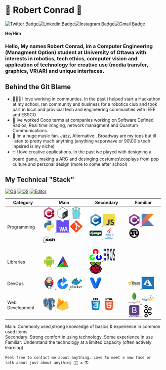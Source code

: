 <!-- Inspired by @sakshamtaneja21 , @br3ndonland -->


# 👨 Robert Conrad 🎺
[![Twitter Badge](https://img.shields.io/badge/-@PirateRoberts98-1ca0f1?style=flat-square&labelColor=1ca0f1&logo=twitter&logoColor=white&link=https://twitter.com/PirateRoberts98)](https://twitter.com/PirateRoberts98)[![Linkedin Badge](https://img.shields.io/badge/-PirateRoberts98-blue?style=flat-square&logo=Linkedin&logoColor=white&link=https://www.linkedin.com/in/PirateRoberts98/)](https://www.linkedin.com/in/PirateRoberts98/)[![Instagram Badge](https://img.shields.io/badge/-PirateRoberts98-3f729b?style=flat-square&logo=Instagram&logoColor=white&link=https://www.instagram.com/PirateRoberts98/)](https://www.instagram.com/PirateRoberts98/)[![Gmail Badge](https://img.shields.io/badge/-robert.conrad@ieee.org-c14438?style=flat-square&logo=Gmail&logoColor=white&link=mailto:robert.conrad@ieee.org)](mailto:robert.conrad@ieee.org)

**He/Him** 

### Hello, My names Robert Conrad, im a Computer Engineering (Managment Option) student at University of Ottawa with interests in robotics, tech ethics, computer vision and application of technology for creative use (media transfer, graphics, VR\AR) and unique interfaces.
 
## Behind the Git Blame 
 

- 👨‍👩‍👦 I love working in communties. In the past i helped start a Hackathon at my school, ran community and business for a robotics club and took part in local and provicial tech and engineering communities with IEEE and ESSCO 
- 🤖 Ive worked Coop terms at companies working on Software Defined Radios, Real time imaging, network managment and Quantum Communications. 
- 🎺 Im a huge music fan. Jazz, Alternative , Broadway are my tops but ill listen to pretty much anything (anything vaporwave or 90\00's tech inpsired is my niche)
- 🃏 I love creative applications. In the past ive played with designing a board game, making a ARG and desinging costumes\cosplays from pop culture and personal design (more to come after school)

## My Technical "Stack"
[![OS](https://img.shields.io/badge/OS-Linux-informational?style=flat-square&logo=linux&logoColor=white)](https://en.wikipedia.org/wiki/Linux)
[![OS](https://img.shields.io/badge/OS-Windows-informational?style=flat-square&logo=windows&logoColor=white)](https://en.wikipedia.org/wiki/Microsoft_Windows)
[![Editor](https://img.shields.io/badge/Editor-VSCode-blue?style=flat-square&logo=visual-studio-code&logoColor=white)](https://code.visualstudio.com/)
<!-- [![Dotfiles](https://img.shields.io/badge/Setup_-Dotfiles-blue?style=flat-square&logo=when-i-work&logoColor=white)](https://github.com/PirateRoberts98/dotfiles) -->


| Category      | Main         | Secondary  | Familiar  |
| ------------- |-------------| -----| -----|
| Programming    | <a href="https://en.wikipedia.org/wiki/C%2B%2B" target="_blank"> <img src="images\language\cpp.svg"  alt="cpp" width="40" height="40"/> </a> <a href="https://www.gnu.org/software/bash/" target="_blank"> <img src="images\language\bash.svg"  alt="bash" width="40" height="40"/> </a> <a href="https://golang.org/" target="_blank"> <img src="images\language\golang.svg"  alt="golang" width="40" height="40"/> </a> <a href="https://www.python.org/" target="_blank"> <img src="images\language\python.svg"  alt="python" width="40" height="40"/> </a> <a href="https://webassembly.org/" target="_blank"> <img src="images\frameworks\wasm.png"  alt="wasm" width="40" height="40"/> </a> <a href="https://git-scm.com/" target="_blank"> <img src="images\tools\git.svg"  alt="git" width="40" height="40"/> </a> <a href="https://www.ssh.com/"  target="_blank"> <img src="images\tools\ssh.svg"  alt="ssh" width="40" height="40"/> </a> |  <a href="https://en.wikipedia.org/wiki/C_(programming_language)" target="_blank"> <img src="images\language\c.svg"  alt="c" width="40" height="40"/> </a> <a href="https://developer.mozilla.org/en-US/docs/Web/JavaScript" target="_blank"> <img src="images\language\javascript.svg"  alt="javascript" width="40" height="40"/> </a> <a href="https://www.djangoproject.com/" target="_blank"> <img src="images\language\django.svg"  alt="django" width="40" height="40"/> </a> <a href="https://en.wikipedia.org/wiki/Java_(programming_language)" target="_blank"> <img src="images\language\java.svg"  alt="java" width="40" height="40"/> </a>   | <a href="https://docs.microsoft.com/en-us/dotnet/csharp/programming-guide/" target="_blank"> <img src="images\language\csharp.svg"  alt="csharp" width="40" height="40"/> </a> <a href="https://kotlinlang.org/" target="_blank"> <img src="images\language\kotlin.svg"  alt="kotlin" width="40" height="40"/> </a> <a href="https://www.rust-lang.org/" target="_blank"> <img src="images\language\rust.svg"  alt="rust" width="40" height="40"/> </a> |
|Libraries|<a href="https://developer.android.com/" target="_blank"> <img src="images\frameworks\android.svg"  alt="android" width="40" height="40"/> </a> <a href="https://cmake.org/" target="_blank"> <img src="images\frameworks\cmake.png"  alt="cmake" width="40" height="40"/> </a>|<a href="https://opencv.org/" target="_blank"> <img src="images\frameworks\opencv.svg"  alt="opencv" width="40" height="40"/> </a> <a href="https://www.ros.org/" target="_blank"> <img src="images\frameworks\ros.svg"  alt="ros" width="40" height="40"/> </a><a href="https://www.raspberrypi.org/" target="_blank"> <img src="images\frameworks\pi.png"  alt="pi" width="40" height="40"/> </a>||
| DevOps    |   <a href="https://www.jenkins.io/" target="_blank"> <img src="images\devops\jenkins.svg"  alt="jenkins" width="40" height="40"/> </a> <a href="https://www.atlassian.com/software/bamboo" target="_blank"> <img src="images\devops\bamboo.png"  alt="bamboo" width="40" height="40"/> </a> <a href="https://www.docker.com/" target="_blank"> <img src="images\devops\docker.svg"  alt="docker" width="40" height="40"/> </a>  |    <a href="https://www.vagrantup.com/" target="_blank"> <img src="images\devops\vagrant.svg"  alt="vagrant" width="40" height="40"/> </a>  | <a href="https://aws.amazon.com/" target="_blank"> <img src="images\devops\aws.svg"  alt="aws" width="40" height="40"/> </a> <a href="https://azure.microsoft.com/en-ca/" target="_blank"> <img src="images\devops\azure.jpg"  alt="azure" width="40" height="40"/> </a>  |
| Web Development    |   <a href="https://www.postgresql.org/" target="_blank"> <img src="images\database\postgresql.svg"  alt="postgresql" width="40" height="40"/> </a> <a href="https://firebase.google.com/" target="_blank"> <img src="images\database\firebase.png"  alt="firebase" width="40" height="40"/> </a>            |    <a href="https://developer.mozilla.org/en-US/docs/Archive/CSS3" target="_blank"> <img src="images\language\css3.svg"  alt="css3" width="40" height="40"/> </a> <a href="https://developer.mozilla.org/en-US/docs/Web/Guide/HTML/HTML5" target="_blank"> <img src="images\language\html5.svg"  alt="html5" width="40" height="40"/> </a>            |         <a href="https://www.mongodb.com/3" target="_blank"> <img src="images\database\mongoDB.svg"  alt="mongodb" width="40" height="40"/> </a> <a href="https://www.mysql.com/" target="_blank"> <img src="images\database\mysql.svg"  alt="mysql" width="40" height="40"/> </a><a href="https://getbootstrap.com/" target="_blank"> <img src="images\frameworks\bootstrap.svg"  alt="bootstrap" width="40" height="40"/> </a> <a href="https://kafka.apache.org/" target="_blank"> <img src="images\frameworks\kafka.svg"  alt="kafka" width="40" height="40"/> </a>         |

<!-- Future Learn Items
<a href="https://cassandra.apache.org/" target="_blank"> <img src="images\database\cassandra.png"  alt="cassandra" width="40" height="40"/> </a> 
<a href="https://redis.io/" target="_blank"> <img src="images\database\redis.svg"  alt="redis" width="40" height="40"/> </a> 
<a href="https://unity.com/" target="_blank"> <img src="images\frameworks\unity.svg"  alt="unity" width="40" height="40"/> </a> 
<a href="https://www.arduino.cc/" target="_blank"> <img src="images\frameworks\arduino.svg"  alt="arduino" width="40" height="40"/> </a> 
<a href="https://www.electronjs.org/" target="_blank"> <img src="images\frameworks\electron.svg"  alt="electron" width="40" height="40"/> </a> 
<a href="https://www.openscad.org/" target="_blank"> <img src="images\frameworks\OpensCAD.png"  alt="OpensCAD" width="40" height="40"/> </a>
<a href="https://webpack.js.org/" target="_blank"> <img src="images\frameworks\webpack.svg"  alt="webpack" width="40" height="40"/> </a>  
<a href="https://www.typescriptlang.org/" target="_blank"> <img src="images\language\typescript.svg"  alt="typescript" width="40" height="40"/> </a> 
<a href="https://racket-lang.org/" target="_blank"> <img src="images\language\racket.svg"  alt="racket" width="40" height="40"/> </a> 
<a href="https://sass-lang.com/" target="_blank"> <img src="images\language\sass.svg"  alt="sass" width="40" height="40"/> </a> 
<a href="http://lesscss.org/" target="_blank"> <img src="images\language\less.svg"  alt="less" width="40" height="40"/> </a> 
<a href="https://nodejs.org/en/" target="_blank"> <img src="images\language\node.svg"  alt="node" width="40" height="40"/> </a> 
<a href="https://reactjs.org/" target="_blank"> <img src="images\language\react.svg"  alt="react" width="40" height="40"/> </a> 
<a href="https://vuejs.org/" target="_blank"> <img src="images\language\vue.svg"  alt="vue" width="40" height="40"/> </a> 
 -->

Main: Commonly used,strong knowledge of basics & experience in common used items <br>
Secondary: Strong comfort in using technology. Some experience in use <br>
Familiar: Understand the technology at a limited capacity (often actively learning)  <br>


` Feel free to contact me about anything. Love to meet a new face or talk about just about anything 🏳‍🌈 ♻ 🌎 ` 
